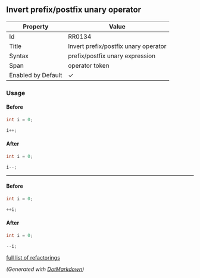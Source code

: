## Invert prefix/postfix unary operator

| Property           | Value                                |
| ------------------ | ------------------------------------ |
| Id                 | RR0134                               |
| Title              | Invert prefix/postfix unary operator |
| Syntax             | prefix/postfix unary expression      |
| Span               | operator token                       |
| Enabled by Default | &#x2713;                             |

### Usage

#### Before

```csharp
int i = 0;

i++;
```

#### After

```csharp
int i = 0;

i--;
```

- - -

#### Before

```csharp
int i = 0;

++i;
```

#### After

```csharp
int i = 0;

--i;
```

[full list of refactorings](Refactorings.md)

*\(Generated with [DotMarkdown](http://github.com/JosefPihrt/DotMarkdown)\)*
